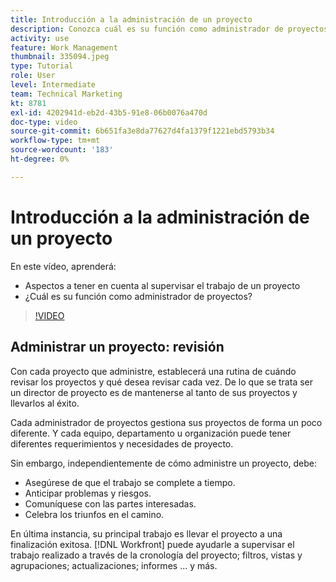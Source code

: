 ```yaml
---
title: Introducción a la administración de un proyecto
description: Conozca cuál es su función como administrador de proyectos y qué ver al monitorizar el trabajo del proyecto.
activity: use
feature: Work Management
thumbnail: 335094.jpeg
type: Tutorial
role: User
level: Intermediate
team: Technical Marketing
kt: 8781
exl-id: 4202941d-eb2d-43b5-91e8-06b0076a470d
doc-type: video
source-git-commit: 6b651fa3e8da77627d4fa1379f1221ebd5793b34
workflow-type: tm+mt
source-wordcount: '183'
ht-degree: 0%

---
```


# Introducción a la administración de un proyecto

En este vídeo, aprenderá:

* Aspectos a tener en cuenta al supervisar el trabajo de un proyecto
* ¿Cuál es su función como administrador de proyectos?

>[!VIDEO](https://video.tv.adobe.com/v/335094/?quality=12&learn=on)

## Administrar un proyecto: revisión

Con cada proyecto que administre, establecerá una rutina de cuándo revisar los proyectos y qué desea revisar cada vez. De lo que se trata ser un director de proyecto es de mantenerse al tanto de sus proyectos y llevarlos al éxito.

Cada administrador de proyectos gestiona sus proyectos de forma un poco diferente. Y cada equipo, departamento u organización puede tener diferentes requerimientos y necesidades de proyecto.

Sin embargo, independientemente de cómo administre un proyecto, debe:

* Asegúrese de que el trabajo se complete a tiempo.
* Anticipar problemas y riesgos.
* Comuníquese con las partes interesadas.
* Celebra los triunfos en el camino.

En última instancia, su principal trabajo es llevar el proyecto a una finalización exitosa. [!DNL Workfront] puede ayudarle a supervisar el trabajo realizado a través de la cronología del proyecto; filtros, vistas y agrupaciones; actualizaciones; informes ... y más.

<!---
learn more urls
3 universal principles of project management
What is a project manager?
Project management knowledge areas
9 best practices for effective project management
10 work management problems and how to solve them
--->
